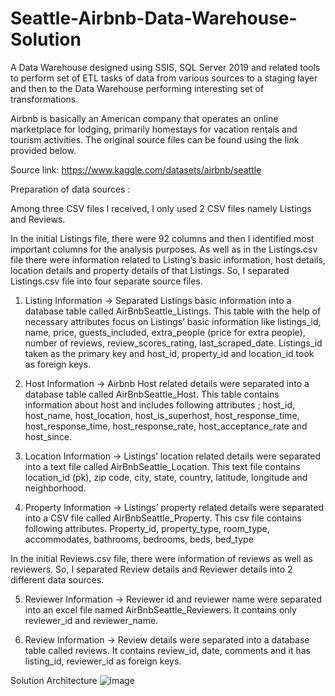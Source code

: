 # Seattle-Airbnb-Data-Warehouse-Solution

A Data Warehouse designed using SSIS, SQL Server 2019 and related tools to perform set of ETL tasks of data from various sources to a staging layer and then to the Data Warehouse performing interesting set of transformations.

Airbnb is basically an American company that operates an online marketplace for lodging, 
primarily homestays for vacation rentals and tourism activities. The original source files can be 
found using the link provided below.

Source link: https://www.kaggle.com/datasets/airbnb/seattle

Preparation of data sources :

Among three CSV files I received, I only used 2 CSV files 
namely Listings and Reviews. 

In the initial Listings file, there were 92 columns and then I identified most important columns for 
the analysis purposes. As well as in the Listings.csv file there were information related to Listing’s
basic information, host details, location details and property details of that Listings. So, I separated 
Listings.csv file into four separate source files.

1. Listing Information →
Separated Listings basic information into a database table called 
AirBnbSeattle_Listings.
This table with the help of necessary attributes focus on Listings’ basic information like 
listings_id, name, price, guests_included, extra_people (price for extra people), number of 
reviews, review_scores_rating, last_scraped_date.
Listings_id taken as the primary key and host_id, property_id and location_id took as 
foreign keys.

2. Host Information →
Airbnb Host related details were separated into a database table called
AirBnbSeattle_Host.
This table contains information about host and includes following attributes ; host_id, 
host_name, host_location, host_is_superhost, host_response_time, host_response_time, 
host_response_rate, host_acceptance_rate and host_since.

3. Location Information →
Listings’ location related details were separated into a text file called 
AirBnbSeattle_Location.
This text file contains location_id (pk), zip code, city, state, country, latitude, longitude and 
neighborhood.

4. Property Information →
Listings’ property related details were separated into a CSV file called 
AirBnbSeattle_Property.
This csv file contains following attributes. Property_id, property_type, room_type, 
accommodates, bathrooms, bedrooms, beds, bed_type

In the initial Reviews.csv file, there were information of reviews as well as reviewers. So, I 
separated Review details and Reviewer details into 2 different data sources.

5. Reviewer Information →
Reviewer id and reviewer name were separated into an excel file named 
AirBnbSeattle_Reviewers.
It contains only reviewer_id and reviewer_name.

6. Review Information →
Review details were separated into a database table called reviews.
It contains review_id, date, comments and it has listing_id, reviewer_id as foreign keys.

Solution Architecture
![image](https://user-images.githubusercontent.com/88123921/180133420-34130aca-0c33-4bf6-9505-9793fcb8cf97.png)




